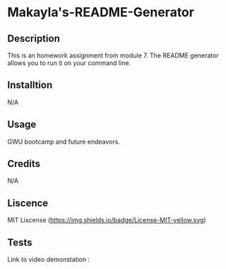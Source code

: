 # Makayla's-README-Generator

## Description 
This is an homework assignment from module 7. The README generator allows you to run it on your command line. 

## Installtion 

N/A

## Usage

GWU bootcamp and future endeavors. 

## Credits 

N/A

## Liscence 

MIT Liscense (https://img.shields.io/badge/License-MIT-yellow.svg)

## Tests

Link to video demonstation : 

